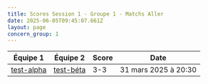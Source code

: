```yaml
---
title: Scores Session 1 - Groupe 1 - Matchs Aller
date: 2025-06-05T09:45:07.661Z
layout: page
concern_group: 1
---
```




| Équipe 1 | Équipe 2 | Score | Date |
|----------|----------|-------|------|
| [test-alpha](/teams/test-alpha) | [test-béta](/teams/test-béta) | 3-3 | 31 mars 2025 à 20:30 |
